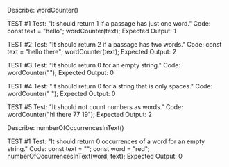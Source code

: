 Describe: wordCounter()

TEST #1
Test: "It should return 1 if a passage has just one word."
Code:
const text = "hello";
wordCounter(text);
Expected Output: 1

TEST #2
Test: "It should return 2 if a passage has two words."
Code:
const text = "hello there";
wordCounter(text);
Expected Output: 2

TEST #3
Test: "It should return 0 for an empty string."
Code: wordCounter("");
Expected Output: 0

TEST #4
Test: "It should return 0 for a string that is only spaces."
Code: wordCounter(" ");
Expected Output: 0

TEST #5
Test: "It should not count numbers as words."
Code: wordCounter("hi there 77 19");
Expected Output: 2

Describe: numberOfOccurrencesInText()

TEST #1
Test: "It should return 0 occurrences of a word for an empty string."
Code:
const text = "";
const word = "red";
numberOfOccurrencesInText(word, text);
Expected Output: 0
